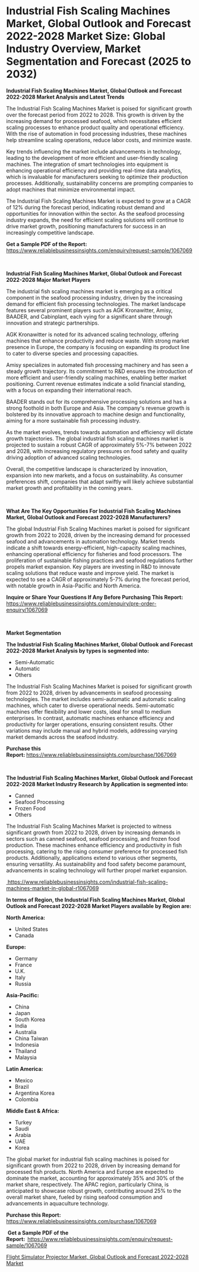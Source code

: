 <p><h1>Industrial Fish Scaling Machines Market, Global Outlook and Forecast 2022-2028 Market Size: Global Industry Overview, Market Segmentation and Forecast (2025 to 2032)</h1></p><p><strong>Industrial Fish Scaling Machines Market, Global Outlook and Forecast 2022-2028 Market Analysis and Latest Trends</strong></p>
<p><p>The Industrial Fish Scaling Machines Market is poised for significant growth over the forecast period from 2022 to 2028. This growth is driven by the increasing demand for processed seafood, which necessitates efficient scaling processes to enhance product quality and operational efficiency. With the rise of automation in food processing industries, these machines help streamline scaling operations, reduce labor costs, and minimize waste.</p><p>Key trends influencing the market include advancements in technology, leading to the development of more efficient and user-friendly scaling machines. The integration of smart technologies into equipment is enhancing operational efficiency and providing real-time data analytics, which is invaluable for manufacturers seeking to optimize their production processes. Additionally, sustainability concerns are prompting companies to adopt machines that minimize environmental impact.</p><p>The Industrial Fish Scaling Machines Market is expected to grow at a CAGR of 12% during the forecast period, indicating robust demand and opportunities for innovation within the sector. As the seafood processing industry expands, the need for efficient scaling solutions will continue to drive market growth, positioning manufacturers for success in an increasingly competitive landscape.</p></p>
<p><strong>Get a Sample PDF of the Report:&nbsp;</strong> <a href="https://www.reliablebusinessinsights.com/enquiry/request-sample/1067069?utm_campaign=3213&utm_medium=2&utm_source=Github&utm_content=ia&utm_term=21032025&utm_id=industrial-fish-scaling-machines-market-global-outlook-and-forecast-2022-2028">https://www.reliablebusinessinsights.com/enquiry/request-sample/1067069</a></p>
<p>&nbsp;</p>
<p><strong>Industrial Fish Scaling Machines Market, Global Outlook and Forecast 2022-2028 Major Market Players</strong></p>
<p><p>The industrial fish scaling machines market is emerging as a critical component in the seafood processing industry, driven by the increasing demand for efficient fish processing technologies. The market landscape features several prominent players such as AGK Kronawitter, Amisy, BAADER, and Cabinplant, each vying for a significant share through innovation and strategic partnerships.</p><p>AGK Kronawitter is noted for its advanced scaling technology, offering machines that enhance productivity and reduce waste. With strong market presence in Europe, the company is focusing on expanding its product line to cater to diverse species and processing capacities.</p><p>Amisy specializes in automated fish processing machinery and has seen a steady growth trajectory. Its commitment to R&D ensures the introduction of more efficient and user-friendly scaling machines, enabling better market positioning. Current revenue estimates indicate a solid financial standing, with a focus on expanding their international reach.</p><p>BAADER stands out for its comprehensive processing solutions and has a strong foothold in both Europe and Asia. The company's revenue growth is bolstered by its innovative approach to machine design and functionality, aiming for a more sustainable fish processing industry.</p><p>As the market evolves, trends towards automation and efficiency will dictate growth trajectories. The global industrial fish scaling machines market is projected to sustain a robust CAGR of approximately 5%-7% between 2022 and 2028, with increasing regulatory pressures on food safety and quality driving adoption of advanced scaling technologies.</p><p>Overall, the competitive landscape is characterized by innovation, expansion into new markets, and a focus on sustainability. As consumer preferences shift, companies that adapt swiftly will likely achieve substantial market growth and profitability in the coming years.</p></p>
<p>&nbsp;</p>
<p><strong>What Are The Key Opportunities For Industrial Fish Scaling Machines Market, Global Outlook and Forecast 2022-2028 Manufacturers?</strong></p>
<p><p>The global Industrial Fish Scaling Machines market is poised for significant growth from 2022 to 2028, driven by the increasing demand for processed seafood and advancements in automation technology. Market trends indicate a shift towards energy-efficient, high-capacity scaling machines, enhancing operational efficiency for fisheries and food processors. The proliferation of sustainable fishing practices and seafood regulations further propels market expansion. Key players are investing in R&D to innovate scaling solutions that reduce waste and improve yield. The market is expected to see a CAGR of approximately 5-7% during the forecast period, with notable growth in Asia-Pacific and North America.</p></p>
<p><strong>Inquire or Share Your Questions If Any Before Purchasing This Report:</strong> <a href="https://www.reliablebusinessinsights.com/enquiry/pre-order-enquiry/1067069?utm_campaign=3213&utm_medium=2&utm_source=Github&utm_content=ia&utm_term=21032025&utm_id=industrial-fish-scaling-machines-market-global-outlook-and-forecast-2022-2028">https://www.reliablebusinessinsights.com/enquiry/pre-order-enquiry/1067069</a></p>
<p>&nbsp;</p>
<p><strong>Market Segmentation</strong></p>
<p><strong>The Industrial Fish Scaling Machines Market, Global Outlook and Forecast 2022-2028 Market Analysis by types is segmented into:</strong></p>
<p><ul><li>Semi-Automatic</li><li>Automatic</li><li>Others</li></ul></p>
<p><p>The Industrial Fish Scaling Machines Market is poised for significant growth from 2022 to 2028, driven by advancements in seafood processing technologies. The market includes semi-automatic and automatic scaling machines, which cater to diverse operational needs. Semi-automatic machines offer flexibility and lower costs, ideal for small to medium enterprises. In contrast, automatic machines enhance efficiency and productivity for larger operations, ensuring consistent results. Other variations may include manual and hybrid models, addressing varying market demands across the seafood industry.</p></p>
<p><strong>Purchase this Report:&nbsp;</strong><a href="https://www.reliablebusinessinsights.com/purchase/1067069?utm_campaign=3213&utm_medium=2&utm_source=Github&utm_content=ia&utm_term=21032025&utm_id=industrial-fish-scaling-machines-market-global-outlook-and-forecast-2022-2028">https://www.reliablebusinessinsights.com/purchase/1067069</a></p>
<p>&nbsp;</p>
<p><strong>The Industrial Fish Scaling Machines Market, Global Outlook and Forecast 2022-2028 Market Industry Research by Application is segmented into:</strong></p>
<p><ul><li>Canned</li><li>Seafood Processing</li><li>Frozen Food</li><li>Others</li></ul></p>
<p><p>The Industrial Fish Scaling Machines Market is projected to witness significant growth from 2022 to 2028, driven by increasing demands in sectors such as canned seafood, seafood processing, and frozen food production. These machines enhance efficiency and productivity in fish processing, catering to the rising consumer preference for processed fish products. Additionally, applications extend to various other segments, ensuring versatility. As sustainability and food safety become paramount, advancements in scaling technology will further propel market expansion.</p></p>
<p><a href="https://www.reliablebusinessinsights.com/industrial-fish-scaling-machines-market-in-global-r1067069?utm_campaign=3213&utm_medium=2&utm_source=Github&utm_content=ia&utm_term=21032025&utm_id=industrial-fish-scaling-machines-market-global-outlook-and-forecast-2022-2028">&nbsp;https://www.reliablebusinessinsights.com/industrial-fish-scaling-machines-market-in-global-r1067069</a></p>
<p><strong>In terms of Region, the Industrial Fish Scaling Machines Market, Global Outlook and Forecast 2022-2028 Market Players available by Region are:</strong></p>
<p>
    <p> <strong> North America: </strong>
        <ul>
            <li>United States</li>
            <li>Canada</li>
        </ul>
        </p> 
    <p> <strong> Europe: </strong>
        <ul>
            <li>Germany</li>
            <li>France</li>
            <li>U.K.</li>
            <li>Italy</li>
            <li>Russia</li>
        </ul>
        </p> 
    <p> <strong> Asia-Pacific: </strong>
        <ul>
            <li>China</li>
            <li>Japan</li>
            <li>South Korea</li>
            <li>India</li>
            <li>Australia</li>
            <li>China Taiwan</li>
            <li>Indonesia</li>
            <li>Thailand</li>
            <li>Malaysia</li>
        </ul>
        </p> 
    <p> <strong> Latin America: </strong>
        <ul>
            <li>Mexico</li>
            <li>Brazil</li>
            <li>Argentina Korea</li>
            <li>Colombia</li>
        </ul>
        </p> 
    <p> <strong> Middle East & Africa: </strong>
        <ul>
            <li>Turkey</li>
            <li>Saudi</li>
            <li>Arabia</li>
            <li>UAE</li>
            <li>Korea</li>
        </ul>
    </p>
    </p>
<p><p>The global market for industrial fish scaling machines is poised for significant growth from 2022 to 2028, driven by increasing demand for processed fish products. North America and Europe are expected to dominate the market, accounting for approximately 35% and 30% of the market share, respectively. The APAC region, particularly China, is anticipated to showcase robust growth, contributing around 25% to the overall market share, fueled by rising seafood consumption and advancements in aquaculture technology.</p></p>
<p><strong>Purchase this Report: </strong><a href="https://www.reliablebusinessinsights.com/purchase/1067069?utm_campaign=3213&utm_medium=2&utm_source=Github&utm_content=ia&utm_term=21032025&utm_id=industrial-fish-scaling-machines-market-global-outlook-and-forecast-2022-2028">https://www.reliablebusinessinsights.com/purchase/1067069</a></p>
<p>&nbsp;<strong>Get a Sample PDF of the Report:&nbsp;&nbsp;</strong><a href="https://www.reliablebusinessinsights.com/enquiry/request-sample/1067069?utm_campaign=3213&utm_medium=2&utm_source=Github&utm_content=ia&utm_term=21032025&utm_id=industrial-fish-scaling-machines-market-global-outlook-and-forecast-2022-2028">https://www.reliablebusinessinsights.com/enquiry/request-sample/1067069</a></p>
<p><strong></strong></p>
<p><p><a href="https://github.com/lehumiston1971679/Market-Research-Report-List-1/blob/main/flight-simulator-projector-market-global-outlook-and-forecast-2022-2028-market.md?utm_campaign=3213&utm_medium=2&utm_source=Github&utm_content=ia&utm_term=21032025&utm_id=industrial-fish-scaling-machines-market-global-outlook-and-forecast-2022-2028">Flight Simulator Projector Market, Global Outlook and Forecast 2022-2028 Market</a></p></p>